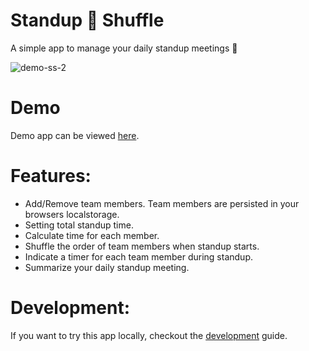 # Standup 🔀 Shuffle 

A simple app to manage your daily standup meetings  🔀

![demo-ss-2](https://user-images.githubusercontent.com/1467801/86539154-4be3dc80-beaf-11ea-8595-d82b8a5e2942.gif)

# Demo

Demo app can be viewed [here](https://standup-shuffle.netlify.app/).

# Features:
- Add/Remove team members. Team members are persisted in your browsers localstorage.
- Setting total standup time.
- Calculate time for each member.
- Shuffle the order of team members when standup starts.
- Indicate a timer for each team member during standup.
- Summarize your daily standup meeting.


# Development:

If you want to try this app locally, checkout the [development](./docs/development.md) guide.